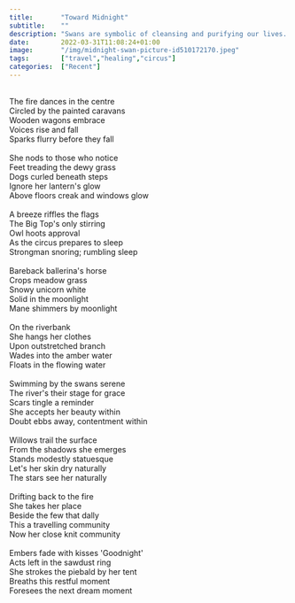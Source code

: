 ```yaml
---
title:       "Toward Midnight"
subtitle:    ""
description: "Swans are symbolic of cleansing and purifying our lives. They are a sign of hope and promise."
date:        2022-03-31T11:08:24+01:00
image:       "/img/midnight-swan-picture-id510172170.jpeg"
tags:        ["travel","healing","circus"]
categories:  ["Recent"]
---
```

<br>The fire dances in the centre
<br>Circled by the painted caravans
<br>Wooden wagons embrace
<br>Voices rise and fall
<br>Sparks flurry before they fall
<br>
<br>She nods to those who notice
<br>Feet treading the dewy grass
<br>Dogs curled beneath steps
<br>Ignore her lantern's glow
<br>Above floors creak and windows glow
<br>
<br>A breeze riffles the flags
<br>The Big Top's only stirring
<br>Owl hoots approval
<br>As the circus prepares to sleep
<br>Strongman snoring; rumbling sleep
<br>
<br>Bareback ballerina's horse
<br>Crops meadow grass
<br>Snowy unicorn white
<br>Solid in the moonlight
<br>Mane shimmers by moonlight
<br>
<br>On the riverbank
<br>She hangs her clothes
<br>Upon outstretched branch
<br>Wades into the amber water
<br>Floats in the flowing water
<br>
<br>Swimming by the swans serene
<br>The river's their stage for grace
<br>Scars tingle a reminder
<br>She accepts her beauty within
<br>Doubt ebbs away, contentment within
<br>
<br>Willows trail the surface
<br>From the shadows she emerges
<br>Stands modestly statuesque
<br>Let's her skin dry naturally
<br>The stars see her naturally
<br>
<br>Drifting back to the fire
<br>She takes her place
<br>Beside the few that dally
<br>This a travelling community
<br>Now her close knit community
<br>
<br>Embers fade with kisses 'Goodnight'
<br>Acts left in the sawdust ring
<br>She strokes the piebald by her tent
<br>Breaths this restful moment
<br>Foresees the next dream moment


